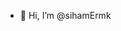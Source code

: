 - 👋 Hi, I’m @sihamErmk


<!---
sihamErmk/sihamErmk is a ✨ special ✨ repository because its `README.md` (this file) appears on your GitHub profile.
You can click the Preview link to take a look at your changes.
--->
